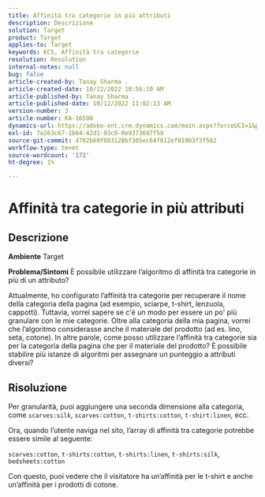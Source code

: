```yaml
---
title: Affinità tra categorie in più attributi
description: Descrizione
solution: Target
product: Target
applies-to: Target
keywords: KCS, Affinità tra categorie
resolution: Resolution
internal-notes: null
bug: false
article-created-by: Tanay Sharma .
article-created-date: 10/12/2022 10:56:10 AM
article-published-by: Tanay Sharma .
article-published-date: 10/12/2022 11:02:13 AM
version-number: 3
article-number: KA-16590
dynamics-url: https://adobe-ent.crm.dynamics.com/main.aspx?forceUCI=1&pagetype=entityrecord&etn=knowledgearticle&id=3df49f79-1c4a-ed11-bba2-0022480868ff
exl-id: 7e263c67-1b84-42d1-93c0-0e9373697f59
source-git-commit: 4702b69f883128bf305ec64f012ef01903f3f582
workflow-type: tm+mt
source-wordcount: '172'
ht-degree: 1%

---
```


# Affinità tra categorie in più attributi

## Descrizione

<b>Ambiente</b>
Target


<b>Problema/Sintomi</b>
È possibile utilizzare l’algoritmo di affinità tra categorie in più di un attributo?

Attualmente, ho configurato l’affinità tra categorie per recuperare il nome della categoria della pagina (ad esempio, sciarpe, t-shirt, lenzuola, cappotti). Tuttavia, vorrei sapere se c&#39;è un modo per essere un po&#39; più granulare con le mie categorie. Oltre alla categoria della mia pagina, vorrei che l’algoritmo considerasse anche il materiale del prodotto (ad es. lino, seta, cotone). In altre parole, come posso utilizzare l’affinità tra categorie sia per la categoria della pagina che per il materiale del prodotto? È possibile stabilire più istanze di algoritmi per assegnare un punteggio a attributi diversi?


## Risoluzione


Per granularità, puoi aggiungere una seconda dimensione alla categoria, come `scarves:silk`, `scarves:cotton`, `t-shirts:cotton`, `t-shirt:linen`, ecc.

Ora, quando l’utente naviga nel sito, l’array di affinità tra categorie potrebbe essere simile al seguente:

`scarves:cotton`, `t-shirts:cotton`, `t-shirts:linen`, `t-shirts:silk`, `bedsheets:cotton`

Con questo, puoi vedere che il visitatore ha un’affinità per le t-shirt e anche un’affinità per i prodotti di cotone.
